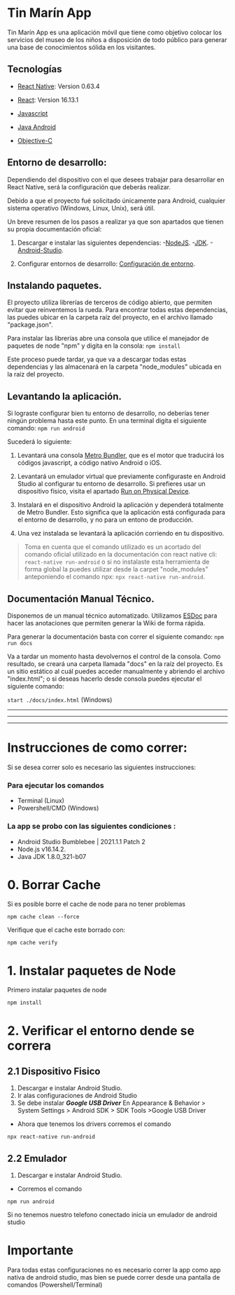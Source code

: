 # Tin Marín App

Tin Marín App es una aplicación móvil que tiene como objetivo colocar los servicios del museo de los niños a disposición de todo público para generar una base de conocimientos sólida en los visitantes.

## Tecnologías

- [React Native](https://reactnative.dev/): Version 0.63.4

- [React](https://reactjs.org/): Version 16.13.1

- [Javascript](https://www.javascript.com/)

- [Java Android](https://developer.android.com/)

- [Objective-C](https://developer.apple.com/library/archive/documentation/Cocoa/Conceptual/ProgrammingWithObjectiveC/Introduction/Introduction.html)

## Entorno de desarrollo:

Dependiendo del dispositivo con el que desees trabajar para desarrollar en React Native, será la configuración que deberás realizar.

Debido a que el proyecto fué solicitado únicamente para Android, cualquier sistema operativo (Windows, Linux, Unix), será útil.

Un breve resumen de los pasos a realizar ya que son apartados que tienen su propia documentación oficial:

1. Descargar e instalar las siguientes dependencias: -[NodeJS](https://nodejs.org/en/download/). -[JDK](https://www.oracle.com/java/technologies/javase/javase-jdk8-downloads.html). -[Android-Studio](https://developer.android.com/studio).

2. Configurar entornos de desarrollo: [Configuración de entorno](https://reactnative.dev/docs/environment-setup).

## Instalando paquetes.

El proyecto utiliza librerías de terceros de código abierto, que permiten evitar que reinventemos la rueda. Para encontrar todas estas dependencias, las puedes ubicar en la carpeta raíz del proyecto, en el archivo llamado "package.json".

Para instalar las librerías abre una consola que utilice el manejador de paquetes de node "npm" y digita en la consola: `npm install`

Este proceso puede tardar, ya que va a descargar todas estas dependencias y las almacenará en la carpeta "node_modules" ubicada en la raíz del proyecto.

## Levantando la aplicación.

Si lograste configurar bien tu entorno de desarrollo, no deberías tener ningún problema hasta este punto. En una terminal digita el siguiente comando: `npm run android`

Sucederá lo siguiente:

1. Levantará una consola [Metro Bundler](https://reactnative.dev/docs/_getting-started-macos-ios#step-1-start-metro), que es el motor que traducirá los códigos javascript, a código nativo Android o iOS.

2. Levantará un emulador virtual que previamente configuraste en Android Studio al configurar tu entorno de desarrollo. Si prefieres usar un dispositivo físico, visita el apartado [Run on Physical Device](https://reactnative.dev/docs/running-on-device).

3. Instalará en el dispositivo Android la aplicación y dependerá totalmente de Metro Bundler. Esto significa que la aplicación está configurada para el entorno de desarrollo, y no para un entono de producción.

4. Una vez instalada se levantará la aplicación corriendo en tu dispositivo.

> Toma en cuenta que el comando utilizado es un acortado del comando oficial utilizado en la documentación con react native cli: `react-native run-android` o si no instalaste esta herramienta de forma global la puedes utilizar desde la carpet "node_modules" anteponiendo el comando npx: `npx react-native run-android`.

## Documentación Manual Técnico.

Disponemos de un manual técnico automatizado. Utilizamos [ESDoc](https://esdoc.org/) para hacer las anotaciones que permiten generar la Wiki de forma rápida.

Para generar la documentación basta con correr el siguiente comando: `npm run docs`

Va a tardar un momento hasta devolvernos el control de la consola. Como resultado, se creará una carpeta llamada "docs" en la raíz del proyecto. Es un sitio estático al cuál puedes acceder manualmente y abriendo el archivo "index.html"; o si deseas hacerlo desde consola puedes ejecutar el siguiente comando:

`start ./docs/index.html` (Windows)

---
---
---
# Instrucciones de como correr:

Si se desea correr solo es necesario las siguientes instrucciones:

### Para ejecutar los comandos
- Terminal (Linux)
- Powershell/CMD (Windows)

### La app se probo con las siguientes condiciones :

- Android Studio Bumblebee | 2021.1.1 Patch 2
- Node.js v16.14.2. 
- Java JDK 1.8.0_321-b07

# 0. Borrar Cache

Si es posible borre el cache de node para no tener problemas

```
npm cache clean --force
```

Verifique que el cache este borrado con:

```
npm cache verify
```

# 1. Instalar paquetes de Node

Primero instalar paquetes de node 
```
npm install
```

# 2. Verificar el entorno dende se correra

## 2.1 Dispositivo Fisico

1. Descargar e instalar Android Studio.
2. Ir alas configuraciones de Android Studio 
3. Se debe instalar ***Google USB Driver*** En Appearance & Behavior > System Settings > Android SDK > SDK Tools >Google USB Driver

- Ahora que tenemos los drivers corremos el comando 

```
npx react-native run-android
```

## 2.2 Emulador

1. Descargar e instalar Android Studio.

- Corremos el comando 

```
npm run android
```
Si no tenemos nuestro telefono conectado inicia un emulador de android studio

# Importante

Para todas estas configuraciones no es necesario correr la app como app nativa de android studio, mas bien se puede correr desde una pantalla de comandos (Powershell/Terminal)